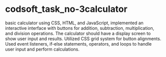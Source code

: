 # codsoft_task_no-3calculator
basic calculator using CSS, HTML, and JavaScript,  implemented an
interactive interface with buttons for addition, subtraction, multiplication, and division
operations. The calculator should have a display screen to show user input and results. Utilized
CSS grid system for button alignments. Used event listeners, if-else statements, operators, and
loops to handle user input and perform calculations.
